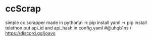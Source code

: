 # ccScrap
simple cc scrapper made in python\n
-> pip install yaml
-> pip install telethon
put api_id and api_hash in config.yaml
#@uhqb1ns / https://discord.gg/joavo
